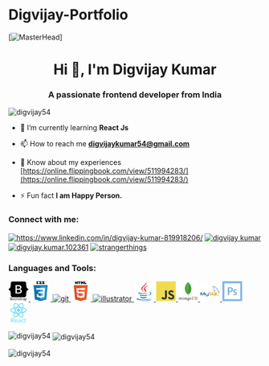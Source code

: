 # Digvijay-Portfolio
[![MasterHead](https://images.unsplash.com/photo-1488998427799-e3362cec87c3?ixlib=rb-4.0.3&ixid=M3wxMjA3fDB8MHxwaG90by1wYWdlfHx8fGVufDB8fHx8fA%3D%3D&auto=format&fit=crop&w=1470&q=50)]
<h1 align="center">Hi 👋, I'm Digvijay Kumar</h1>
<h3 align="center">A passionate frontend developer from India</h3>

<p align="left"> <img src="https://komarev.com/ghpvc/?username=digvijay54&label=Profile%20views&color=0e75b6&style=flat" alt="digvijay54" /> </p>

- 🌱 I’m currently learning **React Js**

- 📫 How to reach me **digvijaykumar54@gmail.com**

- 📄 Know about my experiences [https://online.flippingbook.com/view/511994283/](https://online.flippingbook.com/view/511994283/)

- ⚡ Fun fact **I am Happy Person.**

<h3 align="left">Connect with me:</h3>
<p align="left">
<a href="https://linkedin.com/in/https://www.linkedin.com/in/digvijay-kumar-819918206/" target="blank"><img align="center" src="https://raw.githubusercontent.com/rahuldkjain/github-profile-readme-generator/master/src/images/icons/Social/linked-in-alt.svg" alt="https://www.linkedin.com/in/digvijay-kumar-819918206/" height="30" width="40" /></a>
<a href="https://fb.com/digvijay kumar" target="blank"><img align="center" src="https://raw.githubusercontent.com/rahuldkjain/github-profile-readme-generator/master/src/images/icons/Social/facebook.svg" alt="digvijay kumar" height="30" width="40" /></a>
<a href="https://instagram.com/digvijay.kumar.102361" target="blank"><img align="center" src="https://raw.githubusercontent.com/rahuldkjain/github-profile-readme-generator/master/src/images/icons/Social/instagram.svg" alt="digvijay.kumar.102361" height="30" width="40" /></a>
<a href="https://www.youtube.com/c/strangerthings" target="blank"><img align="center" src="https://raw.githubusercontent.com/rahuldkjain/github-profile-readme-generator/master/src/images/icons/Social/youtube.svg" alt="strangerthings" height="30" width="40" /></a>
</p>

<h3 align="left">Languages and Tools:</h3>
<p align="left"> <a href="https://getbootstrap.com" target="_blank" rel="noreferrer"> <img src="https://raw.githubusercontent.com/devicons/devicon/master/icons/bootstrap/bootstrap-plain-wordmark.svg" alt="bootstrap" width="40" height="40"/> </a> <a href="https://www.w3schools.com/css/" target="_blank" rel="noreferrer"> <img src="https://raw.githubusercontent.com/devicons/devicon/master/icons/css3/css3-original-wordmark.svg" alt="css3" width="40" height="40"/> </a> <a href="https://git-scm.com/" target="_blank" rel="noreferrer"> <img src="https://www.vectorlogo.zone/logos/git-scm/git-scm-icon.svg" alt="git" width="40" height="40"/> </a> <a href="https://www.w3.org/html/" target="_blank" rel="noreferrer"> <img src="https://raw.githubusercontent.com/devicons/devicon/master/icons/html5/html5-original-wordmark.svg" alt="html5" width="40" height="40"/> </a> <a href="https://www.adobe.com/in/products/illustrator.html" target="_blank" rel="noreferrer"> <img src="https://www.vectorlogo.zone/logos/adobe_illustrator/adobe_illustrator-icon.svg" alt="illustrator" width="40" height="40"/> </a> <a href="https://www.java.com" target="_blank" rel="noreferrer"> <img src="https://raw.githubusercontent.com/devicons/devicon/master/icons/java/java-original.svg" alt="java" width="40" height="40"/> </a> <a href="https://developer.mozilla.org/en-US/docs/Web/JavaScript" target="_blank" rel="noreferrer"> <img src="https://raw.githubusercontent.com/devicons/devicon/master/icons/javascript/javascript-original.svg" alt="javascript" width="40" height="40"/> </a> <a href="https://www.mongodb.com/" target="_blank" rel="noreferrer"> <img src="https://raw.githubusercontent.com/devicons/devicon/master/icons/mongodb/mongodb-original-wordmark.svg" alt="mongodb" width="40" height="40"/> </a> <a href="https://www.mysql.com/" target="_blank" rel="noreferrer"> <img src="https://raw.githubusercontent.com/devicons/devicon/master/icons/mysql/mysql-original-wordmark.svg" alt="mysql" width="40" height="40"/> </a> <a href="https://www.photoshop.com/en" target="_blank" rel="noreferrer"> <img src="https://raw.githubusercontent.com/devicons/devicon/master/icons/photoshop/photoshop-line.svg" alt="photoshop" width="40" height="40"/> </a> <a href="https://reactjs.org/" target="_blank" rel="noreferrer"> <img src="https://raw.githubusercontent.com/devicons/devicon/master/icons/react/react-original-wordmark.svg" alt="react" width="40" height="40"/> </a> </p>

<p><img align="left" src="https://github-readme-stats.vercel.app/api/top-langs?username=digvijay54&show_icons=true&locale=en&layout=compact" alt="digvijay54" /></p>

<p>&nbsp;<img align="center" src="https://github-readme-stats.vercel.app/api?username=digvijay54&show_icons=true&locale=en" alt="digvijay54" /></p>

<p><img align="center" src="https://github-readme-streak-stats.herokuapp.com/?user=digvijay54&" alt="digvijay54" /></p>
